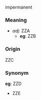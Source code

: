 impermanent
### Meaning
+ _adj_: ZZA
    + __eg__: ZZB

### Origin

ZZC

### Synonym

__eg__: ZZD

+ ZZE



